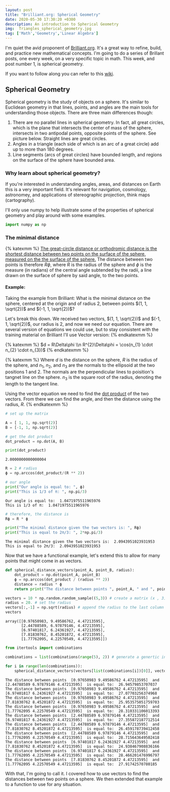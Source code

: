 ```yaml
---
layout: post
title: "Brilliant.org: Spherical Geometry"
date: 2020-05-30 17:30:20 +0300
description: An introduction to Spherical Geometry
img:  Triangles_spherical_geometry.jpg
tag: ['Math','Geometry','Linear Algebra']
---
```

I'm quiet the avid proponent of [Brilliant.org](https://brilliant.org/). It's a great way to refine, build, and practice new mathematical concepts. I'm going to do a series of Brillant posts, one every week, on a very specific topic in math. This week, and post number 1, is spherical geometry.

If you want to follow along you can refer to this [wiki](https://brilliant.org/wiki/spherical-geometry/).

## Spherical Geometry

Spherical geometry is the study of objects on a sphere. It's similar to Euclidean geometry in that lines, points, and angles are the main tools for understanding those objects. There are three main differences though: 

1. There are no parallel lines in spherical geometry. In fact, all great circles, which is the plane that intersects the center of mass of the sphere, intersects in two antipodal points, opposite points of the sphere. See picture below. Straight lines are great circles.
2. Angles in a triangle (each side of which is an arc of a great circle) add up to more than 180 degrees.
3. Line segments (arcs of great circles) have bounded length, and regions on the surface of the sphere have bounded area.

### Why learn about spherical geometry? 
If you're interested in understanding angles, areas, and distances on Earth this is a very important field. It's relevant for navigation, cosmology, astronomey, and applications of stereographic projection, think maps (cartography). 

I'll only use numpy to help illustrate some of the properties of spherical geometry and play around with some examples.


```python
import numpy as np
```

### The minimal distance
{% katexmm %}
[The great-circle distance or orthodromic distance is the shortest distance between two points on the surface of the sphere, measured on the the surface of the sphere.](https://en.wikipedia.org/wiki/Great-circle_distance) The distance between two points is therefore $R\phi$, where $R$ is the radius of the sphere and $\phi$ is the measure (in radians) of the central angle subtended by the radii, a line drawn on the surface of sphere by said angle, to the two points.

#### Example:

Taking the example from Brilliant: What is the minimal distance on the sphere, centered at the origin and of radius 2, between points $(1, 1, \sqrt{2})$ and $(-1, 1, \sqrt{2})$?

Let's break this down. We received two vectors, $(1, 1, \sqrt{2})$ and $(-1, 1, \sqrt{2})$, our radius is 2, and now we need our equation. There are several version of equations we could use, but to stay consistent with the training material on Brilliant I'll use Vector version:
{% endkatexmm %}

{% katexmm %}
$d = R\Delta\phi \\n
R^{2}\Delta\phi = \cos(n_{1} \cdot n_{2} \cdot n_{3})$
{% endkatexmm %}

{% katexmm %}
Where $d$ is the distance on the sphere, $R$ is the radius of the sphere, and $n_{1}$, $n_{2}$, and $n_{3}$ are the normals to the ellipsoid at the two positions 1 and 2. The normals are the perpendicular lines to poisition's tangnet line on the sphere. $n_{3}$ is the square root of the radius, denoting the length to the tangent line.

Using the vector equation we need to find the [dot product](https://mathworld.wolfram.com/DotProduct.html) of the two vectors. From there we can find the angle, and then the distance using the radius, $R$.
{% endkatexmm %}

```python
# set up the matrix

A = [ 1, 1, np.sqrt(2)]
B = [-1, 1, np.sqrt(2)]

# get the dot product
dot_product = np.dot(A, B)

print(dot_product)
```

    2.0000000000000004
    


```python
R = 2 # radius
ϕ = np.arccos(dot_product/(R ** 2))

# our angle
print("Our angle is equal to: ", ϕ)
print("This is 1/3 of π: ", np.pi/3)
```

    Our angle is equal to:  1.0471975511965976
    This is 1/3 of π:  1.0471975511965976
    


```python
# therefore, the distance is
Rϕ = R * ϕ

print("The minimal distance given the two vectors is: ", Rϕ)
print("This is equal to 2π/3: ", 2*np.pi/3)
```

    The minimal distance given the two vectors is:  2.0943951023931953
    This is equal to 2π/3:  2.0943951023931953
    


Now that we have a functional example, let's extend this to allow for many points that might come in as vectors.


```python
def spherical_distance_vectors(point_A, point_B, radius):
    dot_product = np.dot(point_A, point_B)
    ϕ = np.arccos(dot_product / (radius ** 2))
    distance = radius * ϕ
    return print("The distance between points ", point_A, " and ", point_B," is equal to: ", distance)
```


```python
vectors = 10 * np.random.random_sample((5,3)) # create a matrix (x , 3). I picked 5 by 3.
radius = 20. # set the radius
vectors[:,-1] = np.sqrt(radius) # append the radius to the last column
vectors
```




    array([[0.97650983, 9.49586762, 4.47213595],
           [2.44788589, 6.97879146, 4.47213595],
           [6.97401817, 6.24361927, 4.47213595],
           [7.81830762, 8.45201872, 4.47213595],
           [1.77762095, 4.22570549, 4.47213595]])




```python
from itertools import combinations

combinations = list(combinations(range(5), 2)) # generate a genertic index list to use to get the right points without duplicate analysis

for i in range(len(combinations)):
    spherical_distance_vectors(vectors[list(combinations[i])[0]], vectors[list(combinations[i])[1]], radius)
```

    The distance between points  [0.97650983 9.49586762 4.47213595]  and  [2.44788589 6.97879146 4.47213595]  is equal to:  26.94579853707037
    The distance between points  [0.97650983 9.49586762 4.47213595]  and  [6.97401817 6.24361927 4.47213595]  is equal to:  27.07703256374968
    The distance between points  [0.97650983 9.49586762 4.47213595]  and  [7.81830762 8.45201872 4.47213595]  is equal to:  25.953575051759703
    The distance between points  [0.97650983 9.49586762 4.47213595]  and  [1.77762095 4.22570549 4.47213595]  is equal to:  28.310331106013393
    The distance between points  [2.44788589 6.97879146 4.47213595]  and  [6.97401817 6.24361927 4.47213595]  is equal to:  27.355872187712514
    The distance between points  [2.44788589 6.97879146 4.47213595]  and  [7.81830762 8.45201872 4.47213595]  is equal to:  26.459178739412458
    The distance between points  [2.44788589 6.97879146 4.47213595]  and  [1.77762095 4.22570549 4.47213595]  is equal to:  28.715643649502418
    The distance between points  [6.97401817 6.24361927 4.47213595]  and  [7.81830762 8.45201872 4.47213595]  is equal to:  24.938467908836166
    The distance between points  [6.97401817 6.24361927 4.47213595]  and  [1.77762095 4.22570549 4.47213595]  is equal to:  28.466201476996797
    The distance between points  [7.81830762 8.45201872 4.47213595]  and  [1.77762095 4.22570549 4.47213595]  is equal to:  27.91742570780185
    

With that, I'm going to call it. I covered how to use vectors to find the distances between two points on a sphere. We then extended that example to a function to use for any situation.
